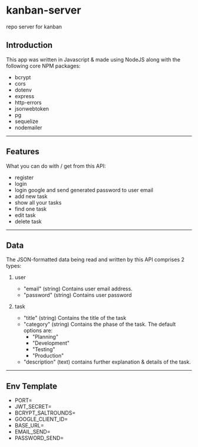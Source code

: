 # kanban-server
repo server for kanban

## __Introduction__
This app was written in Javascript & made using NodeJS along with the following core NPM packages:
- bcrypt
- cors
- dotenv
- express
- http-errors
- jsonwebtoken
- pg
- sequelize
- nodemailer

---

## __Features__
What you can do with / get from this API:
- register
- login
- login google and send generated password to user email
- add new task
- show all your tasks
- find one task
- edit task
- delete task

---

## __Data__
The JSON-formatted data being read and written by this API comprises 2 types:

1. user

    - "email" (string) Contains user email address.
    - "password" (string) Contains user password

2. task

    - "title" (string) Contains the title of the task
    - "category" (string) Contains the phase of the task. The default options are:
        - "Planning"
        - "Development"
        - "Testing"
        - "Production"
    - "description" (text) contains further explanation & details of the task.

---

## __Env Template__
- PORT=
- JWT_SECRET=
- BCRYPT_SALTROUNDS=
- GOOGLE_CLIENT_ID=
- BASE_URL=
- EMAIL_SEND=
- PASSWORD_SEND=
